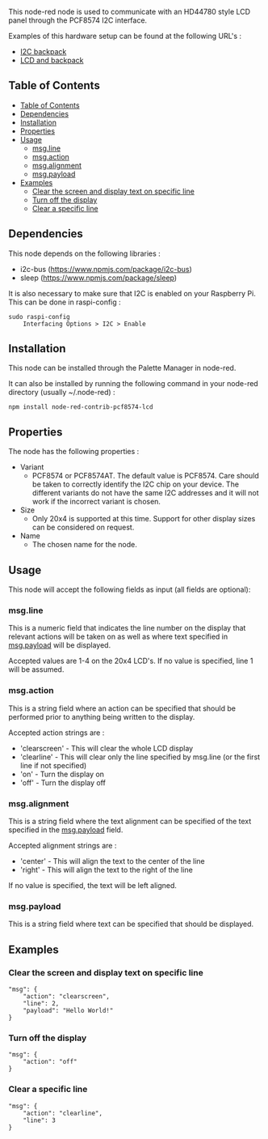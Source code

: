 This node-red node is used to communicate with an HD44780 style LCD panel through the PCF8574 I2C interface.

Examples of this hardware setup can be found at the following URL's :
* [I2C backpack](https://tronixlabs.com.au/display/lcd/serial-i2c-backpack-for-hd44780-compatible-lcd-modules-australia/)
* [LCD and backpack](https://www.communica.co.za/products/bsk-20x4-i2c-serial-lcd)

## Table of Contents
- [Table of Contents](#Table-of-Contents)
- [Dependencies](#Dependencies)
- [Installation](#Installation)
- [Properties](#Properties)
- [Usage](#Usage)
  - [msg.line](#msgline)
  - [msg.action](#msgaction)
  - [msg.alignment](#msgalignment)
  - [msg.payload](#msgpayload)
- [Examples](#Examples)
  - [Clear the screen and display text on specific line](#Clear-the-screen-and-display-text-on-specific-line)
  - [Turn off the display](#Turn-off-the-display)
  - [Clear a specific line](#Clear-a-specific-line)

## Dependencies
This node depends on the following libraries :
* i2c-bus (https://www.npmjs.com/package/i2c-bus)
* sleep (https://www.npmjs.com/package/sleep)

It is also necessary to make sure that I2C is enabled on your Raspberry Pi. This can be done in raspi-config :
```
sudo raspi-config
    Interfacing Options > I2C > Enable
```

## Installation
This node can be installed through the Palette Manager in node-red.

It can also be installed by running the following command in your node-red directory (usually ~/.node-red) :
```
npm install node-red-contrib-pcf8574-lcd
```

## Properties
The node has the following properties :
* Variant
  * PCF8574 or PCF8574AT. The default value is PCF8574. Care should be taken to correctly identify the I2C chip on your device. The different variants do not have the same I2C addresses and it will not work if the incorrect variant is chosen.
* Size
  * Only 20x4 is supported at this time. Support for other display sizes can be considered on request.
* Name
  * The chosen name for the node.

## Usage
This node will accept the following fields as input (all fields are optional):

### msg.line
This is a numeric field that indicates the line number on the display that relevant actions will be taken on as well as where text specified in [msg.payload](#msgpayload) will be displayed.

Accepted values are 1-4 on the 20x4 LCD's. If no value is specified, line 1 will be assumed.

### msg.action
This is a string field where an action can be specified that should be performed prior to anything being written to the display.

Accepted action strings are :
* 'clearscreen' - This will clear the whole LCD display
* 'clearline' - This will clear only the line specified by msg.line (or the first line if not specified)
* 'on' - Turn the display on
* 'off' - Turn the display off

### msg.alignment
This is a string field where the text alignment can be specified of the text specified in the [msg.payload](#msgpayload) field.

Accepted alignment strings are :
* 'center' - This will align the text to the center of the line
* 'right' - This will align the text to the right of the line

If no value is specified, the text will be left aligned.

### msg.payload
This is a string field where text can be specified that should be displayed.

## Examples

### Clear the screen and display text on specific line
```
"msg": {
    "action": "clearscreen",
    "line": 2,
    "payload": "Hello World!"
}
```

### Turn off the display
```
"msg": {
    "action": "off"
}
```

### Clear a specific line
```
"msg": {
    "action": "clearline",
    "line": 3
}
```